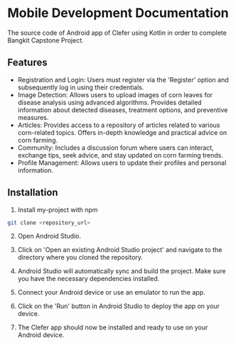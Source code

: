 
# Mobile Development Documentation
The source code of Android app of Clefer using Kotlin in order to complete Bangkit Capstone Project.


## Features

- Registration and Login:
    Users must register via the 'Register' option and subsequently log in using their credentials.
- Image Detection:
    Allows users to upload images of corn leaves for disease analysis using advanced algorithms. Provides detailed information about detected diseases, treatment options, and preventive measures.
- Articles:
    Provides access to a repository of articles related to various corn-related topics. Offers in-depth knowledge and practical advice on corn farming.
- Community:
    Includes a discussion forum where users can interact, exchange tips, seek advice, and stay updated on corn farming trends.
- Profile Management:
    Allows users to update their profiles and personal information.

## Installation

1. Install my-project with npm

```bash
git clone <repository_url>

```
2. Open Android Studio.

3. Click on 'Open an existing Android Studio project' and navigate to the directory where you cloned the repository.

4. Android Studio will automatically sync and build the project. Make sure you have the necessary dependencies installed.

5. Connect your Android device or use an emulator to run the app.

6. Click on the 'Run' button in Android Studio to deploy the app on your device.

7. The Clefer app should now be installed and ready to use on your Android device.
    
